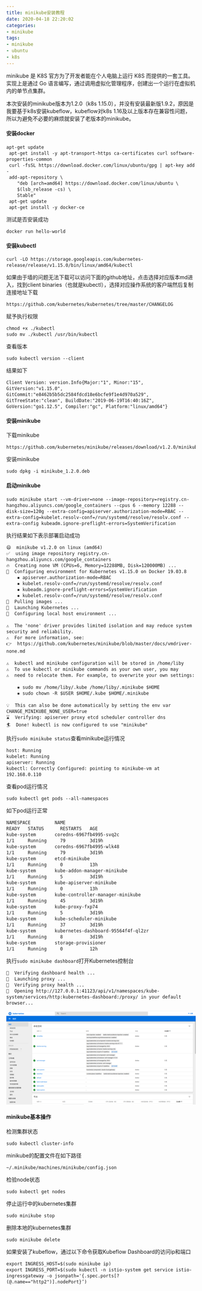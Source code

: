 ```yaml
---
title: minikube安装教程
date: 2020-04-18 22:20:02
categories:
- minikube
tags:
- minikube
- ubuntu
- k8s
---
```


minikube 是 K8S 官方为了开发者能在个人电脑上运行 K8S 而提供的一套工具。实现上是通过 Go 语言编写，通过调用虚拟化管理程序，创建出一个运行在虚拟机内的单节点集群。

<!-- more -->

本次安装的minikube版本为1.2.0（k8s 1.15.0），并没有安装最新版1.9.2，原因是我要基于k8s安装kubeflow，kubeflow对k8s 1.16及以上版本存在兼容性问题，所以为避免不必要的麻烦就安装了老版本的minikube。

#### 安装docker

```
apt-get update
 apt-get install -y apt-transport-https ca-certificates curl software-properties-common
 curl -fsSL https://download.docker.com/linux/ubuntu/gpg | apt-key add -
 add-apt-repository \
    "deb [arch=amd64] https://download.docker.com/linux/ubuntu \
    $(lsb_release -cs) \
    Stable"
 apt-get update
 apt-get install -y docker-ce
```

测试是否安装成功

```
docker run hello-world
```

#### 安装kubectl

```
curl -LO https://storage.googleapis.com/kubernetes-release/release/v1.15.0/bin/linux/amd64/kubectl
```

如果由于墙的问题无法下载可以访问下面的github地址，点击选择对应版本md进入，找到client binaries（也就是kubectl），选择对应操作系统的客户端然后复制连接地址下载

```
https://github.com/kubernetes/kubernetes/tree/master/CHANGELOG
```

赋予执行权限

```
chmod +x ./kubectl
sudo mv ./kubectl /usr/bin/kubectl
```

查看版本

```
sudo kubectl version --client
```

结果如下

```
Client Version: version.Info{Major:"1", Minor:"15", GitVersion:"v1.15.0", GitCommit:"e8462b5b5dc2584fdcd18e6bcfe9f1e4d970a529", GitTreeState:"clean", BuildDate:"2019-06-19T16:40:16Z", GoVersion:"go1.12.5", Compiler:"gc", Platform:"linux/amd64"}
```

#### 安装minikube

下载minikube

```
https://github.com/kubernetes/minikube/releases/download/v1.2.0/minikube_1.2.0.deb
```

安装minikube

```
sudo dpkg -i minikube_1.2.0.deb
```

#### 启动minikube

```
sudo minikube start --vm-driver=none --image-repository=registry.cn-hangzhou.aliyuncs.com/google_containers --cpus 6 --memory 12288 --disk-size=120g --extra-config=apiserver.authorization-mode=RBAC --extra-config=kubelet.resolv-conf=/run/systemd/resolve/resolv.conf --extra-config kubeadm.ignore-preflight-errors=SystemVerification
```

执行结果如下表示部署启动成功

```
😄  minikube v1.2.0 on linux (amd64)
✅  using image repository registry.cn-hangzhou.aliyuncs.com/google_containers
🔥  Creating none VM (CPUs=6, Memory=12288MB, Disk=120000MB) ...
🐳  Configuring environment for Kubernetes v1.15.0 on Docker 19.03.8
    ▪ apiserver.authorization-mode=RBAC
    ▪ kubelet.resolv-conf=/run/systemd/resolve/resolv.conf
    ▪ kubeadm.ignore-preflight-errors=SystemVerification
    ▪ kubelet.resolv-conf=/run/systemd/resolve/resolv.conf
🚜  Pulling images ...
🚀  Launching Kubernetes ... 
🤹  Configuring local host environment ...

⚠️  The 'none' driver provides limited isolation and may reduce system security and reliability.
⚠️  For more information, see:
👉  https://github.com/kubernetes/minikube/blob/master/docs/vmdriver-none.md

⚠️  kubectl and minikube configuration will be stored in /home/liby
⚠️  To use kubectl or minikube commands as your own user, you may
⚠️  need to relocate them. For example, to overwrite your own settings:

    ▪ sudo mv /home/liby/.kube /home/liby/.minikube $HOME
    ▪ sudo chown -R $USER $HOME/.kube $HOME/.minikube

💡  This can also be done automatically by setting the env var CHANGE_MINIKUBE_NONE_USER=true
⌛  Verifying: apiserver proxy etcd scheduler controller dns
🏄  Done! kubectl is now configured to use "minikube"
```

执行`sudo minikube status`查看minikube运行情况

```
host: Running
kubelet: Running
apiserver: Running
kubectl: Correctly Configured: pointing to minikube-vm at 192.168.0.110
```

查看pod运行情况

```
sudo kubectl get pods --all-namespaces
```

如下pod运行正常

```
NAMESPACE         NAME                                                           READY   STATUS      RESTARTS   AGE
kube-system       coredns-6967fb4995-svq2c                                       1/1     Running     79         3d19h
kube-system       coredns-6967fb4995-wlk48                                       1/1     Running     79         3d19h
kube-system       etcd-minikube                                                  1/1     Running     0          13h
kube-system       kube-addon-manager-minikube                                    1/1     Running     5          3d19h
kube-system       kube-apiserver-minikube                                        1/1     Running     0          13h
kube-system       kube-controller-manager-minikube                               1/1     Running     45         3d19h
kube-system       kube-proxy-fxp74                                               1/1     Running     5          3d19h
kube-system       kube-scheduler-minikube                                        1/1     Running     37         3d19h
kube-system       kubernetes-dashboard-95564f4f-ql2zr                            1/1     Running     8          3d19h
kube-system       storage-provisioner                                            1/1     Running     0          12h
```

执行`sudo minikube dashboard`打开Kubernetes控制台

```
🤔  Verifying dashboard health ...
🚀  Launching proxy ...
🤔  Verifying proxy health ...
🎉  Opening http://127.0.0.1:41123/api/v1/namespaces/kube-system/services/http:kubernetes-dashboard:/proxy/ in your default browser...
```

![](/images/media/选区_084.png)

#### minikube基本操作

检测集群状态

```
sudo kubectl cluster-info
```

minikube的配置文件在如下路径

```
~/.minikube/machines/minikube/config.json
```

检验node状态

```
sudo kubectl get nodes
```

停止运行中的kubernetes集群

```
sudo minikube stop
```

删除本地的kubernetes集群

```
sudo minikube delete
```

如果安装了kubeflow，通过以下命令获取Kubeflow Dashboard的访问ip和端口

```
export INGRESS_HOST=$(sudo minikube ip)
export INGRESS_PORT=$(sudo kubectl -n istio-system get service istio-ingressgateway -o jsonpath='{.spec.ports[?(@.name=="http2")].nodePort}’)
```